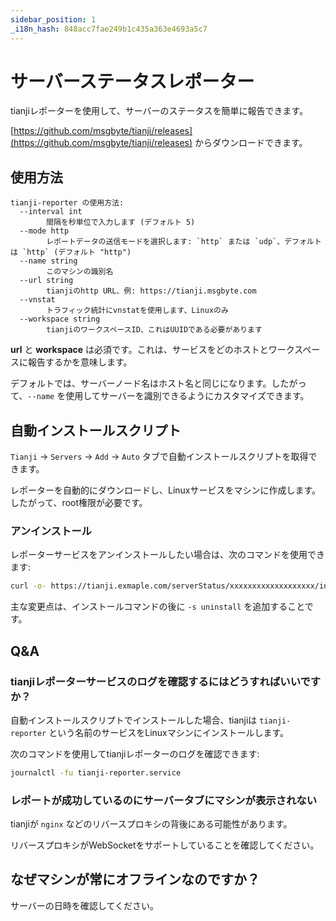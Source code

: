 ```yaml
---
sidebar_position: 1
_i18n_hash: 848acc7fae249b1c435a363e4693a5c7
---
```

# サーバーステータスレポーター

tianjiレポーターを使用して、サーバーのステータスを簡単に報告できます。

[https://github.com/msgbyte/tianji/releases](https://github.com/msgbyte/tianji/releases) からダウンロードできます。

## 使用方法

```
tianji-reporter の使用方法:
  --interval int
        間隔を秒単位で入力します (デフォルト 5)
  --mode http
        レポートデータの送信モードを選択します: `http` または `udp`、デフォルトは `http` (デフォルト "http")
  --name string
        このマシンの識別名
  --url string
        tianjiのhttp URL、例: https://tianji.msgbyte.com
  --vnstat
        トラフィック統計にvnstatを使用します、Linuxのみ
  --workspace string
        tianjiのワークスペースID、これはUUIDである必要があります
```

**url** と **workspace** は必須です。これは、サービスをどのホストとワークスペースに報告するかを意味します。

デフォルトでは、サーバーノード名はホスト名と同じになります。したがって、`--name` を使用してサーバーを識別できるようにカスタマイズできます。

## 自動インストールスクリプト

`Tianji` -> `Servers` -> `Add` -> `Auto` タブで自動インストールスクリプトを取得できます。

レポーターを自動的にダウンロードし、Linuxサービスをマシンに作成します。したがって、root権限が必要です。

### アンインストール

レポーターサービスをアンインストールしたい場合は、次のコマンドを使用できます:
```bash
curl -o- https://tianji.exmaple.com/serverStatus/xxxxxxxxxxxxxxxxxxx/install.sh?url=https://tianji.example.com | sudo bash -s uninstall
```

主な変更点は、インストールコマンドの後に `-s uninstall` を追加することです。

## Q&A

### tianjiレポーターサービスのログを確認するにはどうすればいいですか？

自動インストールスクリプトでインストールした場合、tianjiは `tianji-reporter` という名前のサービスをLinuxマシンにインストールします。

次のコマンドを使用してtianjiレポーターのログを確認できます:

```bash
journalctl -fu tianji-reporter.service
```

### レポートが成功しているのにサーバータブにマシンが表示されない

tianjiが `nginx` などのリバースプロキシの背後にある可能性があります。

リバースプロキシがWebSocketをサポートしていることを確認してください。

## なぜマシンが常にオフラインなのですか？

サーバーの日時を確認してください。

